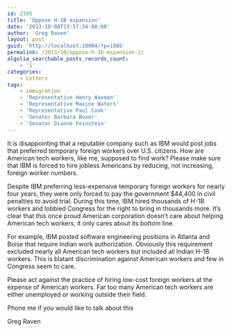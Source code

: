 ```yaml
---
id: 2105
title: 'Oppose H-1B expansion'
date: '2013-10-08T13:57:34-08:00'
author: 'Greg Raven'
layout: post
guid: 'http://localhost:10004/?p=1886'
permalink: /2013/10/oppose-h-1b-expansion-2/
algolia_searchable_posts_records_count:
    - '1'
categories:
    - Letters
tags:
    - immigration
    - 'Representative Henry Waxman'
    - 'Representative Maxine Waters'
    - 'Representative Paul Cook'
    - 'Senator Barbara Boxer'
    - 'Senator Dianne Feinstein'
---
```


It is disappointing that a reputable company such as IBM would post jobs that preferred temporary foreign workers over U.S. citizens. How are American tech workers, like me, supposed to find work? Please make sure that IBM is forced to hire jobless Americans by reducing, not increasing, foreign worker numbers.  
  
Despite IBM preferring less-expensive temporary foreign workers for nearly four years, they were only forced to pay the government $44,400 in civil penalties to avoid trial. During this time, IBM hired thousands of H-1B workers and lobbied Congress for the right to bring in thousands more. It’s clear that this once proud American corporation doesn’t care about helping American tech workers, it only cares about its bottom line.

For example, IBM posted software engineering positions in Atlanta and Boise that require Indian work authorization. Obviously this requirement excluded nearly all American tech workers but included all Indian H-1B workers. This is blatant discrimination against American workers and few in Congress seem to care.

Please act against the practice of hiring low-cost foreign workers at the expense of American workers. Far too many American tech workers are either unemployed or working outside their field.

Phone me if you would like to talk about this

Greg Raven